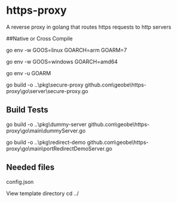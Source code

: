 # https-proxy
A reverse proxy in golang that routes https requests to http servers

##Native or Cross Compile

go env -w GOOS=linux GOARCH=arm GOARM=7

go env -w GOOS=windows GOARCH=amd64 

go env -u GOARM

go build -o ..\pkg\secure-proxy github.com\geobe\https-proxy\go\server\secure-proxy.go

## Build Tests
go build -o ..\pkg\dummy-server github.com\geobe\https-proxy\go\main\dummyServer.go

go build -o ..\pkg\redirect-demo github.com\geobe\https-proxy\go\main\portRedirectDemoServer.go
## Needed files
config.json

View template directory
cd ../